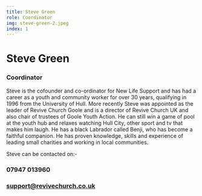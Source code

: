 ```yaml
---
title: Steve Green
role: Coordinator
img: steve-green-2.jpeg
index: 1
---
```


# Steve Green

### Coordinator

Steve is the cofounder and co-ordinator for New Life Support and has had a career as a youth and community worker for over 30 years, qualifying in 1996 from the University of Hull. More recently Steve was appointed as the leader of Revive Church Goole and is a director of Revive Church UK and also chair of trustees of Goole Youth Action. He can still win a game of pool at the youth hub and relaxes watching Hull City, other sport and tv that makes him laugh. He has a black Labrador called Benji, who has become a faithful companion. He has proven knowledge, skills and experience of leading small charities and working in local communities.

Steve can be contacted on:-

### 07947 013960

### support@revivechurch.co.uk
